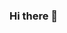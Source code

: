 ### Hi there 👋

<!-- - 🔭 I’m currently working on 

- 🌱 I’m currently learning MERN stack development

<!-- - 👯 I’m looking to collaborate on ...

- 🤔 I’m looking for help with job search
- 💬 Ask me about javaScript or C++.
- 📫 How to reach me: email: joshirahul329@gmail.com
- 😄 Pronouns: he/him
<!-- - ⚡ Fun fact: 
-->
